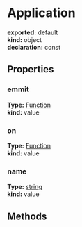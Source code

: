 # Application      
  
**exported:** default      
**kind:** object      
**declaration:** const      
  
  
## Properties      
  
### emmit        
  
**Type:** [Function](https://developer.mozilla.org/en-US/docs/Web/JavaScript/Reference/Global_Objects/Function/prototype)        
**kind:** value        
  
  
  
  
### on        
  
**Type:** [Function](https://developer.mozilla.org/en-US/docs/Web/JavaScript/Reference/Global_Objects/Function/prototype)        
**kind:** value        
  
  
  
  
### name        
  
**Type:** [string](https://developer.mozilla.org/en-US/docs/Web/JavaScript/Reference/Global_Objects/String)        
**kind:** value        
  
  
  
  
## Methods      
  
  
  
